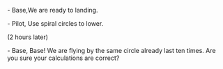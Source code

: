 \- Base,We are ready to landing.

\- Pilot, Use spiral circles to lower.

(2 hours later)

\- Base, Base! We are flying by the same circle already last ten times. Are you sure your calculations are correct?
